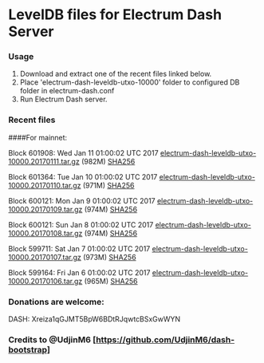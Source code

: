 # LevelDB files for Electrum Dash Server

### Usage

1. Download and extract one of the recent files linked below.
2. Place 'electrum-dash-leveldb-utxo-10000' folder to configured DB folder in electrum-dash.conf
3. Run Electrum Dash server.

### Recent files

####For mainnet:

Block 601908: Wed Jan 11 01:00:02 UTC 2017 [electrum-dash-leveldb-utxo-10000.20170111.tar.gz](https://transfer.sh/hqYZE/electrum-dash-leveldb-utxo-10000.20170111.tar.gz) (982M) [SHA256](https://transfer.sh/1ZBpX/electrum-dash-leveldb-utxo-10000.20170111.tar.gz.sha256)

Block 601364: Tue Jan 10 01:00:02 UTC 2017 [electrum-dash-leveldb-utxo-10000.20170110.tar.gz](https://transfer.sh/v6jF7/electrum-dash-leveldb-utxo-10000.20170110.tar.gz) (971M) [SHA256](https://transfer.sh/Lfius/electrum-dash-leveldb-utxo-10000.20170110.tar.gz.sha256)

Block 600121: Mon Jan  9 01:00:02 UTC 2017 [electrum-dash-leveldb-utxo-10000.20170109.tar.gz](https://transfer.sh/l9x0g/electrum-dash-leveldb-utxo-10000.20170109.tar.gz) (974M) [SHA256](https://transfer.sh/4TzQD/electrum-dash-leveldb-utxo-10000.20170109.tar.gz.sha256)

Block 600121: Sun Jan  8 01:00:02 UTC 2017 [electrum-dash-leveldb-utxo-10000.20170108.tar.gz](https://transfer.sh/h8b0D/electrum-dash-leveldb-utxo-10000.20170108.tar.gz) (974M) [SHA256](https://transfer.sh/Tw9Xx/electrum-dash-leveldb-utxo-10000.20170108.tar.gz.sha256)

Block 599711: Sat Jan  7 01:00:02 UTC 2017 [electrum-dash-leveldb-utxo-10000.20170107.tar.gz](https://transfer.sh/1izeW/electrum-dash-leveldb-utxo-10000.20170107.tar.gz) (973M) [SHA256](https://transfer.sh/12LbeV/electrum-dash-leveldb-utxo-10000.20170107.tar.gz.sha256)

Block 599164: Fri Jan  6 01:00:02 UTC 2017 [electrum-dash-leveldb-utxo-10000.20170106.tar.gz](https://transfer.sh/QjNa2/electrum-dash-leveldb-utxo-10000.20170106.tar.gz) (965M) [SHA256](https://transfer.sh/JwWjJ/electrum-dash-leveldb-utxo-10000.20170106.tar.gz.sha256)

### Donations are welcome:

DASH: Xreiza1qGJMT5BpW6BDtRJqwtcBSxGwWYN

### Credits to @UdjinM6 [https://github.com/UdjinM6/dash-bootstrap]
